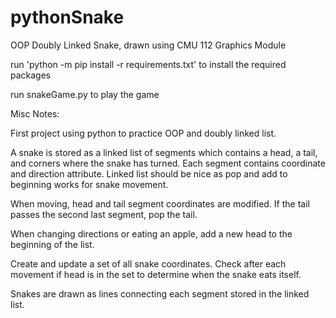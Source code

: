 # pythonSnake
OOP Doubly Linked Snake, drawn using CMU 112 Graphics Module

run 'python -m pip install -r requirements.txt' to install the required packages

run snakeGame.py to play the game

Misc Notes:

First project using python to practice OOP and doubly linked list.

A snake is stored as a linked list of segments which contains a head, a tail, and corners where the snake has turned. Each segment contains coordinate and direction attribute. Linked list should be nice as pop and add to beginning works for snake movement.

When moving, head and tail segment coordinates are modified. If the tail passes the second last segment, pop the tail.

When changing directions or eating an apple, add a new head to the beginning of the list.

Create and update a set of all snake coordinates. Check after each movement if head is in the set to determine when the snake eats itself.

Snakes are drawn as lines connecting each segment stored in the linked list.
